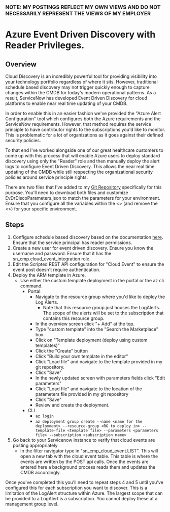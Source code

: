 ### NOTE: MY POSTINGS REFLECT MY OWN VIEWS AND DO NOT NECESSARILY REPRESENT THE VIEWS OF MY EMPLOYER

# Azure Event Driven Discovery with Reader Privileges.  

## Overview 

Cloud Discovery is an incredibly powerful tool for providing visibility into your technology portfolio regardless of where it sits.  However, traditional schedule based discovery may not trigger quickly enough to capture changes within the CMDB for today's modern operational patterns.  As a result, ServiceNow has developed Event Driven Discovery for cloud platforms to enable near real time updating of your CMDB.   

In order to enable this in an easier fashion we've provided the "Azure Alert Configuration" tool which configures both the Azure requirements and the ServiceNow requirements.  However, that method requires the service principle to have contributor rights to the subscriptions you'd like to monitor.  This is problematic for a lot of organizations as it goes against their defined security policies.  

To that end I've worked alongside one of our great healthcare customers to come up with this process that will enable Azure users to deploy standard discovery using only the "Reader" role and then manually deploy the alert logs to configure Event Driven Discovery.  This allows the near real time updating of the CMDB while still respecting the organizational security policies around service principle rights.  

There are two files that I've added to my [Git Repository](https://github.com/MTGServiceNow/ServiceNowAzureTools) specifically for this purpose.  You'll need to download both files and customize EvDrDiscoParameters.json to match the parameters for your environment.  Ensure that you configure all the variables within the <> (and remove the <>) for your specific environment.  

## Steps  

1.  Configure schedule based discovery based on the documentation [here](https://docs.servicenow.com/bundle/quebec-it-operations-management/page/product/discovery/concept/azure-cloud-discovery.html).  Ensure that the service principal has reader permissions. 
2.  Create a new user for event driven discovery.  Ensure you know the username and password.  Ensure that it has the sn_cmp.cloud_event_integration role.  
3.  Edit the Scripted REST API configuration for "Cloud Event" to ensure the event post doesn't require authentication.  
4.  Deploy the ARM template in Azure.  
	* Use either the custom template deployment in the portal or the az cli command.  
		* Portal: 
			* Navigate to the resource group where you'd like to deploy the Log Alerts.  
				* Note that this resource group just houses the LogAlerts.  The scope of the alerts will be set to the subscription that contains this resource group.  
			* In the overview screen click "+ Add" at the top.  
			* Type "custom template" into the "Search the Marketplace" box.  
			* Click on "Template deployment (deploy using custom templates)"
			* Click the "Create" button	
			* Click "Build your own template in the editor"
			* Click "Load file" and navigate to the template provided in my git repository.  
			* Click "Save"
			* In the newly updated screen with parameters fields click "Edit parameters"
			* Click "Load file" and navigate to the location of the parameters file provided in my git repository
			* Click "Save"
			* Review and create the deployment.  
		* CLI
			* `az login`
			* `az deployment group create --name <name for the deployment> --resource-group <RG to deploy in> --template-file <template file> --parameters <parameters file> --subscription <subscription name>`
5. Go back to your Servicenow instance to verify that cloud events are posting appropriately
	* In the filter navigator type in "sn_cmp_cloud_event.LIST". This will open a new tab with the cloud event table.  This table is where the events are written by the POST api calls.  Once the events are entered here a background process reads them and updates the CMDB accordingly.  

Once you've completed this you'll need to repeat steps 4 and 5 until you've configured this for each subscription you want to discover.  This is a limitation of the LogAlert structure within Azure.  The largest scope that can be provided to a LogAlert is a subscription.  You cannot deploy these at a management group level.  


